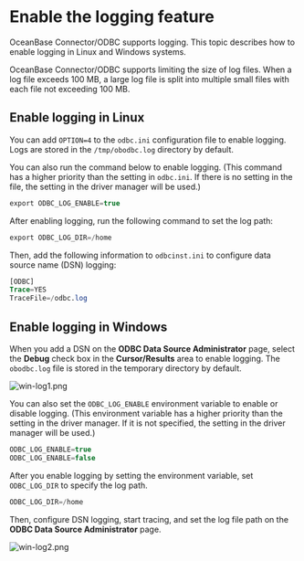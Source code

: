 # Enable the logging feature

OceanBase Connector/ODBC supports logging. This topic describes how to enable logging in Linux and Windows systems. 

OceanBase Connector/ODBC supports limiting the size of log files. When a log file exceeds 100 MB, a large log file is split into multiple small files with each file not exceeding 100 MB. 

## Enable logging in Linux

You can add `OPTION=4` to the `odbc.ini` configuration file to enable logging. Logs are stored in the `/tmp/obodbc.log` directory by default. 

You can also run the command below to enable logging. (This command has a higher priority than the setting in `odbc.ini`. If there is no setting in the file, the setting in the driver manager will be used.) 

```sql
export ODBC_LOG_ENABLE=true
```

After enabling logging, run the following command to set the log path: 

```sql
export ODBC_LOG_DIR=/home
```

Then, add the following information to `odbcinst.ini` to configure data source name (DSN) logging: 

```sql
[ODBC]
Trace=YES
TraceFile=/odbc.log
```

## Enable logging in Windows

When you add a DSN on the **ODBC Data Source Administrator** page, select the **Debug** check box in the **Cursor/Results** area to enable logging. The `obodbc.log` file is stored in the temporary directory by default. 

![win-log1.png](https://obbusiness-private.oss-cn-shanghai.aliyuncs.com/doc/img/odbc/en/2.turn-on-log-%E5%9B%BE1.png)

You can also set the `ODBC_LOG_ENABLE` environment variable to enable or disable logging. (This environment variable has a higher priority than the setting in the driver manager. If it is not specified, the setting in the driver manager will be used.) 

```sql
ODBC_LOG_ENABLE=true
ODBC_LOG_ENABLE=false
```

After you enable logging by setting the environment variable, set `ODBC_LOG_DIR` to specify the log path. 

```sql
ODBC_LOG_DIR=/home
```

Then, configure DSN logging, start tracing, and set the log file path on the **ODBC Data Source Administrator** page. 

![win-log2.png](https://obbusiness-private.oss-cn-shanghai.aliyuncs.com/doc/img/odbc/en/2.turn-on-log-%E5%9B%BE2.png)
